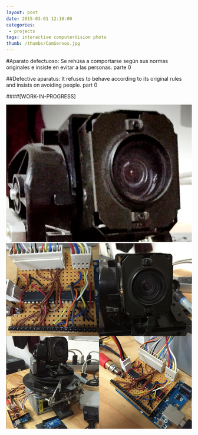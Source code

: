```yaml
---
layout: post
date: 2015-03-01 12:10:00
categories:
 - projects
tags: interactive computerVision photo
thumb: /thumbs/CamServos.jpg
---
```


#Aparato defectuoso: Se rehúsa a comportarse según sus normas originales e insiste en evitar a las personas. parte 0

##Defective aparatus: It refuses to behave according to its original rules and insists on avoiding people. part 0

####[WORK-IN-PROGRESS]

![image](/img/CamServos.jpg)
![image](/img/camArduinos.jpg)
